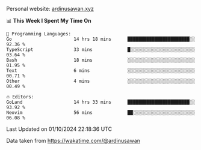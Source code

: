 Personal website: [ardinusawan.xyz](https://ardinusawan.xyz)

<!--START_SECTION:waka-->
📊 **This Week I Spent My Time On** 

```text
💬 Programming Languages: 
Go                       14 hrs 18 mins      ███████████████████████░░   92.36 % 
TypeScript               33 mins             █░░░░░░░░░░░░░░░░░░░░░░░░   03.64 % 
Bash                     18 mins             ░░░░░░░░░░░░░░░░░░░░░░░░░   01.95 % 
Text                     6 mins              ░░░░░░░░░░░░░░░░░░░░░░░░░   00.71 % 
Other                    4 mins              ░░░░░░░░░░░░░░░░░░░░░░░░░   00.49 % 

🔥 Editors: 
GoLand                   14 hrs 33 mins      ███████████████████████░░   93.92 % 
Neovim                   56 mins             ██░░░░░░░░░░░░░░░░░░░░░░░   06.08 % 
```


 Last Updated on 01/10/2024 22:18:36 UTC
<!--END_SECTION:waka-->
Data taken from https://wakatime.com/@ardinusawan
